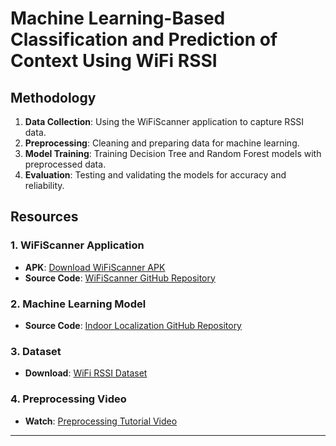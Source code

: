 # Machine Learning-Based Classification and Prediction of Context Using WiFi RSSI

## Methodology

1. **Data Collection**: Using the WiFiScanner application to capture RSSI data.
2. **Preprocessing**: Cleaning and preparing data for machine learning.
3. **Model Training**: Training Decision Tree and Random Forest models with preprocessed data.
4. **Evaluation**: Testing and validating the models for accuracy and reliability.

## Resources

### 1. WiFiScanner Application

- **APK**: [Download WiFiScanner APK](https://tinyurl.com/ym5jvyk7)
- **Source Code**: [WiFiScanner GitHub Repository](https://github.com/harshmistry3172/WiFiScanner/tree/master)

### 2. Machine Learning Model

- **Source Code**: [Indoor Localization GitHub Repository](https://github.com/PrincyChauhan/indoor_localization)

### 3. Dataset

- **Download**: [WiFi RSSI Dataset](https://tinyurl.com/4b89ve47)

### 4. Preprocessing Video

- **Watch**: [Preprocessing Tutorial Video](https://drive.google.com/file/d/1143AR8xzSzUaovDDhAAY1Xsqp1F64bqm/view)

---
